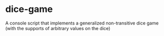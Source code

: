 # dice-game
A console script that implements a generalized non-transitive dice game (with the supports of arbitrary values on the dice)
